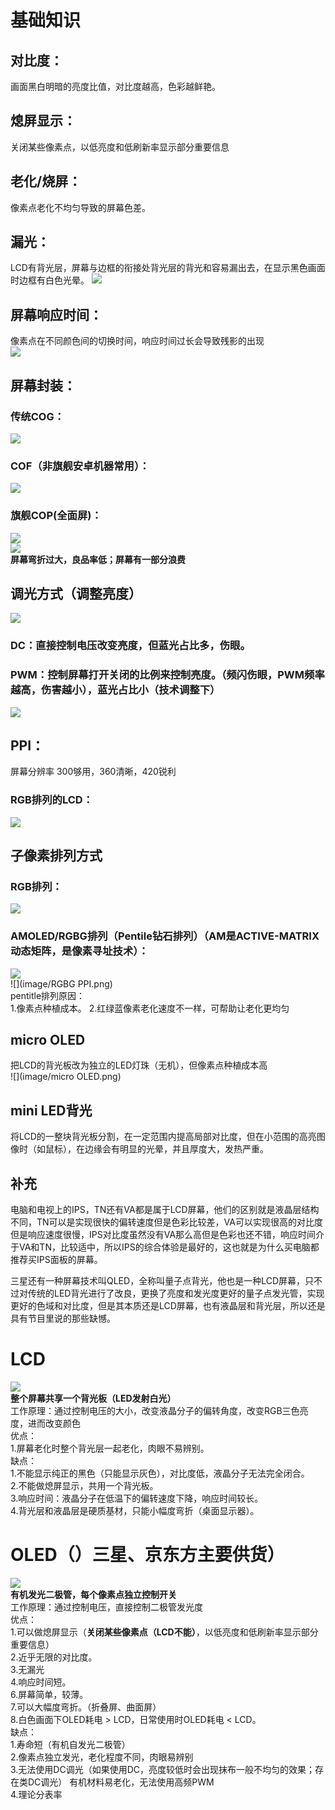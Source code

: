 # 基础知识  
## 对比度：  
画面黑白明暗的亮度比值，对比度越高，色彩越鲜艳。  
## 熄屏显示：  
关闭某些像素点，以低亮度和低刷新率显示部分重要信息  
## 老化/烧屏：  
像素点老化不均匀导致的屏幕色差。  
## 漏光：  
LCD有背光层，屏幕与边框的衔接处背光层的背光和容易漏出去，在显示黑色画面时边框有白色光晕。
![](image/漏光.png)   
## 屏幕响应时间：  
像素点在不同颜色间的切换时间，响应时间过长会导致残影的出现  
![](image/响应时间.png)  
## 屏幕封装：  
### 传统COG：  
![](image/传统COG.png)  
### COF（非旗舰安卓机器常用）：  
![](image/COF.png)  
### 旗舰COP(全面屏)：  
![](image/COP_1.png)  
![](image/COP_2.png)  
**屏幕弯折过大，良品率低；屏幕有一部分浪费**  
## 调光方式（调整亮度）  
![](image/调光.png)   
### DC：直接控制电压改变亮度，但蓝光占比多，伤眼。  
### PWM：控制屏幕打开关闭的比例来控制亮度。（频闪伤眼，PWM频率越高，伤害越小），蓝光占比小（技术调整下）    
![](image/PWM.png)  
## PPI：  
屏幕分辨率  300够用，360清晰，420锐利  
### RGB排列的LCD：  
![](image/RGB排列PPI.png)  
## 子像素排列方式  
### RGB排列：  
![](image/RGB排列.png)  
### AMOLED/RGBG排列（Pentile钻石排列）（AM是ACTIVE-MATRIX动态矩阵，是像素寻址技术）：  
![](image/钻石排列.png)  
![](image/RGBG PPI.png)    
pentitle排列原因：  
1.像素点种植成本。  2.红绿蓝像素老化速度不一样，可帮助让老化更均匀

## micro OLED  
把LCD的背光板改为独立的LED灯珠（无机），但像素点种植成本高  
![](image/micro OLED.png)  
## mini LED背光  
将LCD的一整块背光板分割，在一定范围内提高局部对比度，但在小范围的高亮图像时（如鼠标），在边缘会有明显的光晕，并且厚度大，发热严重。  
##  补充  
电脑和电视上的IPS，TN还有VA都是属于LCD屏幕，他们的区别就是液晶层结构不同，TN可以是实现很快的偏转速度但是色彩比较差，VA可以实现很高的对比度但是响应速度很慢，IPS对比度虽然没有VA那么高但是色彩也还不错，响应时间介于VA和TN，比较适中，所以IPS的综合体验是最好的，这也就是为什么买电脑都推荐买IPS面板的屏幕。  

三星还有一种屏幕技术叫QLED，全称叫量子点背光，他也是一种LCD屏幕，只不过对传统的LED背光进行了改良，更换了亮度和发光度更好的量子点发光管，实现更好的色域和对比度，但是其本质还是LCD屏幕，也有液晶层和背光层，所以还是具有节目里说的那些缺憾。  











# LCD  
![](image/LCD.png)  
**整个屏幕共享一个背光板（LED发射白光）**  
工作原理：通过控制电压的大小，改变液晶分子的偏转角度，改变RGB三色亮度，进而改变颜色  
优点：  
1.屏幕老化时整个背光层一起老化，肉眼不易辨别。  
缺点：  
1.不能显示纯正的黑色（只能显示灰色），对比度低，液晶分子无法完全闭合。  
2.不能做熄屏显示，共用一个背光板。  
3.响应时间：液晶分子在低温下的偏转速度下降，响应时间较长。  
4.背光层和液晶层是硬质基材，只能小幅度弯折（桌面显示器）。







# OLED（）三星、京东方主要供货）  
![](image/OLED.png)  
**有机发光二极管，每个像素点独立控制开关**  
工作原理：通过控制电压，直接控制二极管发光度  
优点：  
1.可以做熄屏显示（**关闭某些像素点（LCD不能）**，以低亮度和低刷新率显示部分重要信息）  
2.近乎无限的对比度。  
3.无漏光  
4.响应时间短。  
6.屏幕简单，较薄。  
7.可以大幅度弯折。（折叠屏、曲面屏）  
8.白色画面下OLED耗电 > LCD，日常使用时OLED耗电 < LCD。  
缺点：  
1.寿命短（有机自发光二极管）  
2.像素点独立发光，老化程度不同，肉眼易辨别  
3.无法使用DC调光（如果使用DC，亮度较低时会出现抹布一般不均匀的效果；存在类DC调光） 
 有机材料易老化，无法使用高频PWM  
4.理论分表率

